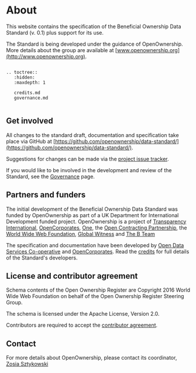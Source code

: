 # About

This website contains the specification of the Beneficial Ownership Data Standard (v. 0.1) plus support for its use.

The Standard is being developed under the guidance of OpenOwnership. More details about the group are available at [www.openownership.org](http://www.openownership.org).

```eval_rst

.. toctree::
   :hidden:
   :maxdepth: 1

   credits.md
   governance.md
   

```

## Get involved

All changes to the standard draft, documentation and specification take place via GitHub at [https://github.com/openownership/data-standard/](https://github.com/openownership/data-standard/).

Suggestions for changes can be made via the [project issue tracker](https://github.com/openownership/data-standard/issues).

If you would like to be involved in the development and review of the Standard, see the [Governance](governance.md) page.

## Partners and funders

The initial development of the Beneficial Ownership Data Standard was funded by OpenOwnership as part of a UK Department for International Development funded project. OpenOwnership is a project of [Transparency International](https://www.transparency.org/), [OpenCorporates](https://opencorporates.com), [One](https://www.one.org/international/), the [Open Contracting Partnership](http://www.open-contracting.org), the [World Wide Web Foundation](http://www.webfoundation.org), [Global Witness](https://www.globalwitness.org/en-gb/) and [The B Team](http://bteam.org/)

The specification and documentation have been developed by [Open Data Services Co-operative](http://www.opendataservices.coop) and [OpenCorporates](https://opencorporates.com). Read the [credits](credits.md) for full details of the Standard's developers.


## License and contributor agreement

Schema contents of the Open Ownership Register are Copyright 2016 World Wide Web Foundation on behalf of the Open Ownership Register Steering Group.

The schema is licensed under the Apache License, Version 2.0.

Contributors are required to accept the [contributor agreement](https://github.com/openownership/data-standard/blob/master/CONTRIBUTING.md).

## Contact

For more details about OpenOwnership, please contact its coordinator, [Zosia Sztykowski](mailto:zosia@openownership.org)
